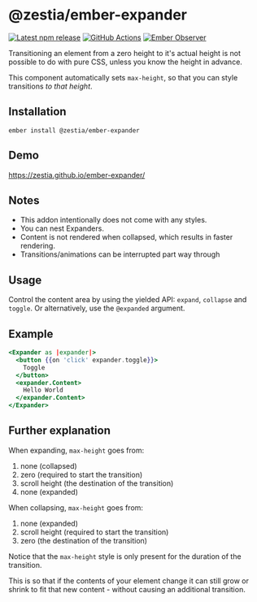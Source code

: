 # @zestia/ember-expander

[![Latest npm release][npm-badge]][npm-badge-url]
[![GitHub Actions][github-actions-badge]][github-actions-url]
[![Ember Observer][ember-observer-badge]][ember-observer-url]

[npm-badge]: https://img.shields.io/npm/v/@zestia/ember-expander.svg
[npm-badge-url]: https://www.npmjs.com/package/@zestia/ember-expander
[github-actions-badge]: https://github.com/zestia/ember-expander/workflows/CI/badge.svg
[github-actions-url]: https://github.com/zestia/ember-expander/actions
[ember-observer-badge]: https://emberobserver.com/badges/-zestia-ember-expander.svg
[ember-observer-url]: https://emberobserver.com/addons/@zestia/ember-expander

Transitioning an element from a zero height to it's actual height is not possible to do with pure CSS, unless you know the height in advance.

This component automatically sets `max-height`, so that you can style transitions _to that height_.

## Installation

```
ember install @zestia/ember-expander
```

## Demo

https://zestia.github.io/ember-expander/

## Notes

- This addon intentionally does not come with any styles.
- You can nest Expanders.
- Content is not rendered when collapsed, which results in faster rendering.
- Transitions/animations can be interrupted part way through

## Usage

Control the content area by using the yielded API: `expand`, `collapse` and `toggle`. Or alternatively, use the `@expanded` argument.

## Example

```handlebars
<Expander as |expander|>
  <button {{on 'click' expander.toggle}}>
    Toggle
  </button>
  <expander.Content>
    Hello World
  </expander.Content>
</Expander>
```

## Further explanation

When expanding, `max-height` goes from:

1. none (collapsed)
2. zero (required to start the transition)
3. scroll height (the destination of the transition)
4. none (expanded)

When collapsing, `max-height` goes from:

1. none (expanded)
2. scroll height (required to start the transition)
3. zero (the destination of the transition)

Notice that the `max-height` style is only present for the duration of the transition.

This is so that if the contents of your element change it can still grow or shrink to fit that new content - without causing an additional transition.

